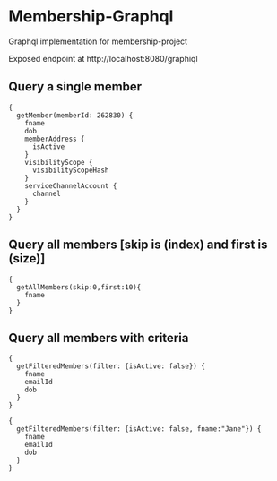 # Membership-Graphql
Graphql implementation for membership-project

Exposed endpoint at 
http://localhost:8080/graphiql

## Query a single member
```
{
  getMember(memberId: 262830) {
    fname
    dob
    memberAddress {
      isActive
    }
    visibilityScope {
      visibilityScopeHash
    }
    serviceChannelAccount {
      channel
    }
  }
}
```



## Query all members [skip is (index) and first is (size)]
```
{
  getAllMembers(skip:0,first:10){
    fname
  }
}
```

## Query all members with criteria
```
{
  getFilteredMembers(filter: {isActive: false}) {
    fname
    emailId
    dob
  }
}
```
```
{
  getFilteredMembers(filter: {isActive: false, fname:"Jane"}) {
    fname
    emailId
    dob
  }
}
```








